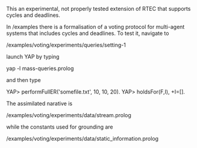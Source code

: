 

This an experimental, not properly tested extension of RTEC that supports cycles and deadlines.

In /examples there is a formalisation of a voting protocol for multi-agent systems that includes cycles and deadlines. To test it, navigate to

/examples/voting/experiments/queries/setting-1

launch YAP by typing 

yap -l mass-queries.prolog

and then type

YAP> performFullER('somefile.txt', 10, 10, 20).
YAP> holdsFor(F,I), \+I=[].

The assimilated narative is 

/examples/voting/experiments/data/stream.prolog

while the constants used for grounding are

/examples/voting/experiments/data/static_information.prolog

